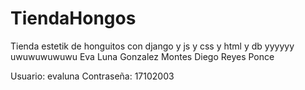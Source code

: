 # TiendaHongos
Tienda estetik de honguitos con django y js y css y html y db yyyyyy uwuwuwuwuwu
Eva Luna Gonzalez Montes
Diego Reyes Ponce

Usuario: evaluna
Contraseña: 17102003
